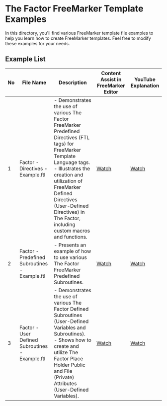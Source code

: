 # The Factor FreeMarker Template Examples

In this directory, you'll find various FreeMarker template file examples to help you learn how to create FreeMarker templates. Feel free to modify these examples for your needs.

## Example List

| No  | File Name                                         | Description                                                                                                                                                                                                                                             | Content Assist in FreeMarker Editor | YouTube Explanation |
| --- | ------------------------------------------------- | ------------------------------------------------------------------------------------------------------------------------------------------------------------------------------------------------------------------------------------------------------- | --------------------------------- | ------------------- |
| 1   | Factor - Directives - Example.ftl                 | - Demonstrates the use of various The Factor FreeMarker Predefined Directives (FTL tags) for FreeMarker Template Language tags. <br>- Illustrates the creation and utilization of FreeMarker Defined Directives (User-Defined Directives) in The Factor, including custom macros and functions.        | [Watch](https://www.youtube.com/watch?v=N4v91GyLumw&t=312s)                                  | [Watch](https://www.youtube.com/watch?v=N4v91GyLumw&t=901s)                  |
| 2   | Factor - Predefined Subroutines - Example.ftl     | - Presents an example of how to use various The Factor FreeMarker Predefined Subroutines.                                                                                                                                  | [Watch](https://www.youtube.com/watch?v=N4v91GyLumw&t=193s)                                  | [Watch](https://www.youtube.com/watch?v=N4v91GyLumw&t=588s)                  |
| 3   | Factor - User Defined Subroutines - Example.ftl   | - Demonstrates the use of various The Factor Defined Subroutines (User-Defined Variables and Subroutines). <br>- Shows how to create and utilize The Factor Place Holder Public and File (Private) Attributes (User-Defined Variables).                     | [Watch](https://www.youtube.com/watch?v=N4v91GyLumw&t=251s)                                  | [Watch](https://www.youtube.com/watch?v=N4v91GyLumw&t=814s)                  |
